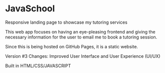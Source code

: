 # JavaSchool
Responsive landing page to showcase my tutoring services

This web app focuses on having an eye-pleasing frontend and giving the necessary information for the user to email me to book a tutoring session. 

Since this is being hosted on GitHub Pages, it is a static website.

Version #3
Changes: Improved User Interface and User Experience (UI/UX)

Built in HTML/CSS/JAVASCRIPT
